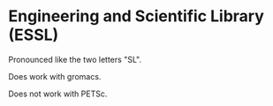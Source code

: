 # Engineering and Scientific Library (ESSL)

Pronounced like the two letters "SL".

Does work with gromacs.

Does not work with PETSc.
